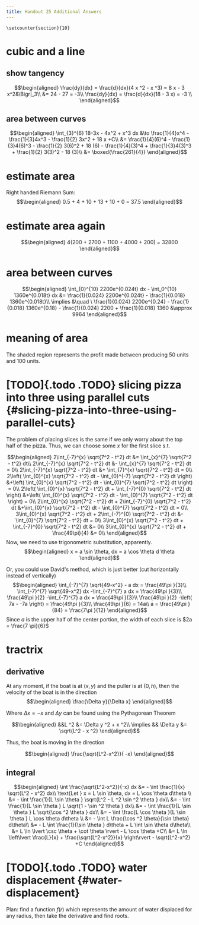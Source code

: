```yaml
---
title: Handout 25 Additional Answers
---
```


```{=latex}
\setcounter{section}{10}
```
# cubic and a line

## show tangency

$$\begin{aligned}
   \frac{dy}{dx} = \frac{d}{dx}(4 x ^2 - x ^3) = 8 x - 3 x^2&\Bigr|_3\\
   &= 24 - 27 = -3\\
   \frac{dy}{dx} = \frac{d}{dx}(18 - 3 x) = -3 \\
   \end{aligned}$$

## area between curves

$$\begin{aligned}
    \int_{3}^{6} 18-3x - 4x^2 + x^3 dx &\to \frac{1}{4}x^4 - \frac{1}{3}4x^3 - \frac{1}{2} 3x^2 + 18 x +C\\
    &= \frac{1}{4}(6)^4 - \frac{1}{3}4(6)^3 - \frac{1}{2} 3(6)^2 + 18 (6)  - \frac{1}{4}(3)^4 + \frac{1}{3}4(3)^3 + \frac{1}{2} 3(3)^2 - 18 (3)\\
    &= \boxed{\frac{261}{4}}
   \end{aligned}$$

# estimate area

Right handed Riemann Sum: $$\begin{aligned}
  0.5 + 4 + 10 + 13 + 10 + 0 = 37.5
  \end{aligned}$$

# estimate area again

$$\begin{aligned}
  4(200 + 2700 + 1100 + 4000 + 200) = 32800
  \end{aligned}$$

# area between curves

$$\begin{aligned}
  \int_{0}^{10} 2200e^{0.024t} dx - \int_0^{10} 1360e^{0.018t} dx &= \frac{1}{0.024} 2200e^{0.024t} - \frac{1}{0.018} 1360e^{0.018t}\\
  \implies &\quad \ \frac{1}{0.024} 2200e^{0.24} - \frac{1}{0.018} 1360e^{0.18} - \frac{1}{0.024} 2200 + \frac{1}{0.018} 1360
  &\approx  9964
  \end{aligned}$$

# meaning of area

The shaded region represents the profit made between producing 50 units
and 100 units.

# [TODO]{.todo .TODO} slicing pizza into three using parallel cuts {#slicing-pizza-into-three-using-parallel-cuts}

The problem of placing slices is the same if we only worry about the top
half of the pizza. Thus, we can choose some $x$ for the first slice s.t.

$$\begin{aligned}
  2\int_{-7}^{x} \sqrt{7^2 - t^2} dt &= \int_{x}^{7} \sqrt{7^2 - t^2} dt\\
  2\int_{-7}^{x} \sqrt{7^2 - t^2} dt &- \int_{x}^{7} \sqrt{7^2 - t^2} dt = 0\\
  2\int_{-7}^{x} \sqrt{7^2 - t^2} dt &+ \int_{7}^{x} \sqrt{7^2 - t^2} dt = 0\\
  2\left( \int_{0}^{x} \sqrt{7^2 - t^2} dt - \int_{0}^{-7} \sqrt{7^2 - t^2} dt \right)  &+\left( \int_{0}^{x} \sqrt{7^2 - t^2} dt - \int_{0}^{7} \sqrt{7^2 - t^2} dt \right)  = 0\\
  2\left( \int_{0}^{x} \sqrt{7^2 - t^2} dt + \int_{-7}^{0} \sqrt{7^2 - t^2} dt \right)  &+\left( \int_{0}^{x} \sqrt{7^2 - t^2} dt - \int_{0}^{7} \sqrt{7^2 - t^2} dt \right)  = 0\\
  2\int_{0}^{x} \sqrt{7^2 - t^2} dt + 2\int_{-7}^{0} \sqrt{7^2 - t^2} dt  &+\int_{0}^{x} \sqrt{7^2 - t^2} dt - \int_{0}^{7} \sqrt{7^2 - t^2} dt = 0\\
  3\int_{0}^{x} \sqrt{7^2 - t^2} dt + 2\int_{-7}^{0} \sqrt{7^2 - t^2} dt  &- \int_{0}^{7} \sqrt{7^2 - t^2} dt = 0\\
  3\int_{0}^{x} \sqrt{7^2 - t^2} dt + \int_{-7}^{0} \sqrt{7^2 - t^2} dt &= 0\\
  3\int_{0}^{x} \sqrt{7^2 - t^2} dt + \frac{49\pi}{4}  &= 0\\
  \end{aligned}$$ Now, we need to use trigonometric substitution,
apparently. $$\begin{aligned}
  x = a \sin \theta, dx = a \cos  \theta d \theta
  \end{aligned}$$

Or, you could use David\'s method, which is just better (cut
horizontally instead of vertically) $$\begin{aligned}
  \int_{-7}^{7} \sqrt{49-x^2} - a dx = \frac{49\pi }{3}\\
  \int_{-7}^{7} \sqrt{49-x^2} dx -\int_{-7}^{7}  a dx = \frac{49\pi }{3}\\
  \frac{49\pi }{2} -\int_{-7}^{7}  a dx = \frac{49\pi }{3}\\
  \frac{49\pi }{2} -\left( 7a - -7a \right)  = \frac{49\pi }{3}\\
  \frac{49\pi }{6} = 14a\\
  a = \frac{49\pi }{84} = \frac{7\pi }{12}
  \end{aligned}$$ Since $a$ is the upper half of the center portion, the
width of each slice is $2a = \frac{7 \pi}{6}$

# tractrix

## derivative

At any moment, if the boat is at $(x, y)$ and the puller is at $(0, h)$,
then the velocity of the boat is in the direction $$\begin{aligned}
  \frac{\Delta y}{\Delta x}
  \end{aligned}$$

Where $\Delta x = -x$ and $\Delta y$ can be found using the Pythagorean
Theorem

$$\begin{aligned}
  &&L ^2 &= \Delta y ^2 + x ^2\\
  \implies && \Delta y &= \sqrt{L^2 - x ^2}
  \end{aligned}$$

Thus, the boat is moving in the direction

$$\begin{aligned}
  \frac{\sqrt{L^2-x^2}}{ -x}
  \end{aligned}$$

## integral

$$\begin{aligned}
   \int \frac{\sqrt{L^2-x^2}}{-x} dx &= - \int \frac{1}{x} \sqrt{L^2 - x^2} dx\\
   \text{Let } x = L \sin \theta, dx = L \cos  \theta d\theta \\
   &= - \int \frac{1}{L \sin \theta } \sqrt{L^2 - L ^2 \sin  ^2 \theta } dx\\
   &= - \int \frac{1}{L \sin \theta } L \sqrt{1 - \sin  ^2 \theta } dx\\
   &= - \int \frac{1}{L \sin \theta } L \sqrt{\cos  ^2 \theta } dx\\
   &= - \int \frac{L \cos  \theta }{L \sin  \theta } L \cos  \theta  d\theta \\
   &= - \int L \frac{\cos ^2 \theta}{\sin  \theta} d\theta\\
   &= - L \int \frac{1}{\sin \theta } d\theta  + L \int \sin  \theta  d\theta\\
   &= L \ln  \lvert \csc \theta  + \cot  \theta  \rvert - L \cos  \theta +C\\
   &= L \ln  \left\lvert \frac{L}{x}  + \frac{\sqrt{L^2-x^2}}{x} \right\rvert - \sqrt{L^2-x^2} +C
   \end{aligned}$$

# [TODO]{.todo .TODO} water displacement {#water-displacement}

Plan: find a function $f(r)$ which represents the amount of water
displaced for any radius, then take the derivative and find roots.
